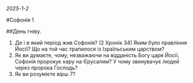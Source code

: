 _2025-1-2_

#Софонія 1

##День гніву.
1. Де і в який період жив Софонія? (2 Хронік 34) Яким було правління Йосії? Що на той час трапилося із Ізраїльським царством?
2. Як ви думаєте, чому, незважаючи на відданість Богу царя Йосії, Софонія пророкує кару на Єрусалим? У чому звинувачує людей через пророка Господь?
3. Як ви розумієте вірш 7?

